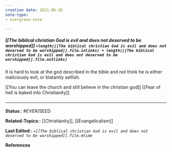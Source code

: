 ```yaml
---
creation date: 2021-06-28
note-type: 
- evergreen-note

---
```


##### [[The biblical christian God is evil and does not deserved to be worshipped]] `=length([[The biblical christian God is evil and does not deserved to be worshipped]].file.inlinks) + length([[The biblical christian God is evil and does not deserved to be worshipped]].file.outlinks)`

It is hard to look at the god described in the bible and not think he is either maliciously evil, or blatantly selfish. 

[[You can leave the church and still believe in the christian god]]
[[Fear of hell is baked into Christianity]]
### <hr class="footnote"/>

**Status**:: #EVER/SEED 

**Related-Topics**:: [[Christianity]], [[Evangelicalism]]
	
**Last Edited**:: *`=[[The biblical christian God is evil and does not deserved to be worshipped]].file.mtime`*
	
**References**